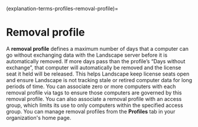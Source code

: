 (explanation-terms-profiles-removal-profile)=
# Removal profile

A **removal profile** defines a maximum number of days that a computer can go without exchanging data with the Landscape server before it is automatically removed. If more days pass than the profile’s “Days without exchange”, that computer will automatically be removed and the license seat it held will be released. This helps Landscape keep license seats open and ensure Landscape is not tracking stale or retired computer data for long periods of time. You can associate zero or more computers with each removal profile via tags to ensure those computers are governed by this removal profile. You can also associate a removal profile with an access group, which limits its use to only computers within the specified access group. You can manage removal profiles from the **Profiles** tab in your organization's home page.

